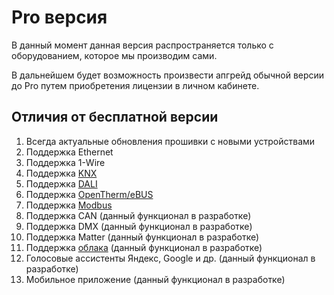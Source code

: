 # Pro версия

В данный момент данная версия распространяется только с оборудованием, которое мы производим сами. 

В дальнейшем будет возможность произвести апгрейд обычной версии до Pro путем приобретения лицензии в личном кабинете.

## Отличия от бесплатной версии
1) Всегда актуальные обновления прошивки с новыми устройствами
2) Поддержка Ethernet
3) Поддержка 1-Wire
4) Поддержка [KNX](/knx_rus.md)
5) Поддержка [DALI](/devices/din_mini_lighting_rus.md)
6) Поддержка [OpenTherm/eBUS](/devices/din_mini_boiler_rus.md)
7) Поддержка [Modbus](/modbus_rus.md)
8) Поддержка CAN (данный функционал в разработке)
9) Поддержка DMX (данный функционал в разработке)
10) Поддержка Matter (данный функционал в разработке)
11) Поддержка [облака](/cloud_rus.md) (данный функционал в разработке)
12) Голосовые ассистенты Яндекс, Google и др. (данный функционал в разработке)
13) Мобильное приложение (данный функционал в разработке)
